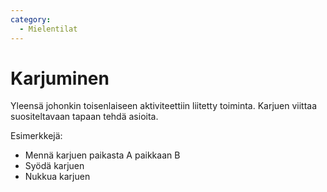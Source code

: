 ```yaml
---
category:
  - Mielentilat
---
```


# Karjuminen

Yleensä johonkin toisenlaiseen aktiviteettiin liitetty toiminta. Karjuen viittaa suositeltavaan tapaan tehdä asioita.

Esimerkkejä:

* Mennä karjuen paikasta A paikkaan B
* Syödä karjuen
* Nukkua karjuen